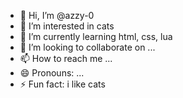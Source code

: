 - 👋 Hi, I’m @azzy-0
- 👀 I’m interested in cats
- 🌱 I’m currently learning html, css, lua
- 💞️ I’m looking to collaborate on ...
- 📫 How to reach me ...
- 😄 Pronouns: ...
- ⚡ Fun fact: i like cats

<!---
azzy-0/azzy-0 is a ✨ special ✨ repository because its `README.md` (this file) appears on your GitHub profile.
You can click the Preview link to take a look at your changes.
--->
